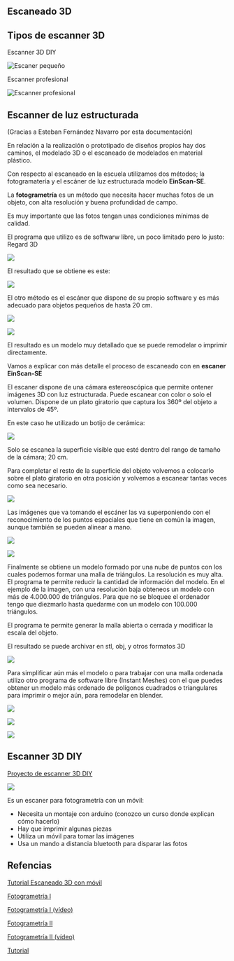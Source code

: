 ## Escaneado 3D

## Tipos de escanner 3D

Escanner 3D DIY

![Escaner pequeño](./images/Escanner3D.jpeg)

Escanner profesional

![Escanner profesional](./images/go-scan-3d-spark.jpeg)

## Escanner de luz estructurada

(Gracias a Esteban Fernández Navarro por esta documentación)


En relación a la realización o prototipado de diseños propios hay dos caminos, el modelado 3D o el escaneado de modelados en material plástico.


Con respecto al escaneado en la escuela utilizamos dos métodos; la fotogramatería y el escáner de luz estructurada modelo **EinScan-SE**.

La **fotogrametría** es un método que necesita hacer muchas fotos de un objeto, con alta resolución y buena profundidad de campo. 

Es muy importante que las fotos tengan unas condiciones mínimas de calidad.

El programa que utilizo es de softwarw libre, un poco limitado pero lo justo: Regard 3D

![](./images/image.png)

El resultado que se obtiene es este:

![](./images/image_fotogrametria2.png)

El otro método es el escáner que dispone de su propio software y es más adecuado para objetos pequeños de hasta 20 cm.

![](./images/IMG_20210507_140136.jpg)


![](./images/IMG_20210507_141000.jpg)

El resultado es un modelo muy detallado que se puede remodelar o imprimir directamente.

Vamos a explicar con más detalle el proceso de escaneado con en **escaner EinScan-SE**

El escaner dispone de una cámara estereoscópica que permite ontener imágenes 3D con luz estructurada. Puede escanear con color o solo el volumen. Dispone de un plato giratorio que captura los 360º del objeto a intervalos de 45º.

En este caso he utilizado un botijo de cerámica:

![](./images/IMG_20210507_140112.jpg)

Solo se escanea la superficie visible que esté dentro del rango de tamaño de la cámara; 20 cm.

Para completar el resto de la superficie del objeto volvemos a colocarlo sobre el plato giratorio en otra posición y volvemos a escanear tantas veces como sea necesario.

![](./images/IMG_20210507_140622_2.jpg)

Las imágenes que va tomando el escáner las va superponiendo con el reconocimiento de los puntos espaciales que tiene en común la imagen, aunque también se pueden alinear a mano.

![](./images/IMG_20210507_140031.jpg)


![](./images/IMG_20210507_140214_2.jpg)

Finalmente se obtiene un modelo formado por una nube de puntos con los cuales podemos formar una malla de triángulos. La resolución es muy alta. El programa te permite reducir la cantidad de información del modelo. En el ejemplo de la imagen, con una resolución baja obteneos un modelo con más de 4.000.000 de triángulos. Para que no se bloquee el ordenador tengo que diezmarlo hasta quedarme con un modelo con 100.000 triángulos.

El programa te permite generar la malla abierta o cerrada y modificar la escala del objeto.

El resultado se puede archivar en stl, obj, y otros formatos 3D


![](./images/IMG_20210507_141047.jpg)

Para simplificar aún más el modelo o para trabajar con una malla ordenada utilizo otro programa de software libre (Instant Meshes) con el que puedes obtener un modelo más ordenado de polígonos cuadrados o triangulares para imprimir o mejor aún, para remodelar en blender.


![](./images/IMG_20210507_141148.jpg)


![](./images/IMG_20210507_141432.jpg)



![](./images/)

## Escanner 3D DIY

[Proyecto de escanner 3D DIY](https://www.thingiverse.com/thing:3958326)

![](./images/featured_preview_IMG_0007.jpeg)

Es un escaner para fotogrametría con un móvil:

* Necesita un montaje con arduino (conozco un curso donde explican cómo hacerlo)
* Hay que imprimir algunas piezas
* Utiliza un móvil para tomar las imágenes
* Usa un mando a distancia bluetooth para disparar las fotos


## Refencias

[Tutorial Escaneado 3D con móvil](https://bitfab.io/es/blog/escanear-3d-movil/)


[Fotogrametría I](https://blog.prusaprinters.org/photogrammetry-3d-scanning-just-phone-camera/)

[Fotogrametría I (vídeo)](https://www.youtube.com/watch?v=ye-C-OOFsX8)

[Fotogrametría II](https://blog.prusaprinters.org/photogrammetry-2-3d-scanning-simpler-better-than-ever/)

[Fotogrametría II (vídeo)](https://www.youtube.com/watch?v=1D0EhSi-vvc)


[Tutorial](https://descubrearduino.com/que-es-el-escaneo-3d-definicion-ventajas-y-usos/)


